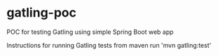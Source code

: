 # gatling-poc
POC for testing Gatling using simple Spring Boot web app

Instructions for running Gatling tests from maven
run 'mvn gatling:test'
